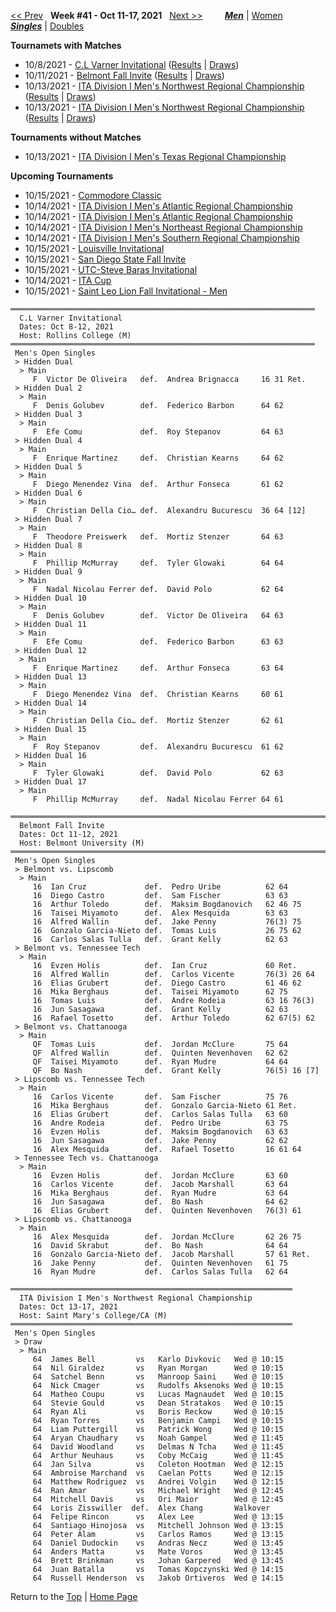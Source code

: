 <a name="top"></a>[<< Prev](men_singles_2140.md) &nbsp; **Week #41 - Oct 11-17, 2021** &nbsp; [Next >>](men_singles_2142.md) &nbsp;&nbsp;&nbsp;&nbsp;&nbsp;&nbsp;&nbsp; [***Men***](./men_singles_2141.md) &#124; [Women](./women_singles_2141.md) &nbsp;&nbsp;&nbsp;&nbsp;&nbsp; [***Singles***](./men_singles_2141.md) &#124; [Doubles](./men_doubles_2141.md)

**Tournamets with Matches**  
- 10/8/2021 - [C.L Varner Invitational](#21-27941) ([Results](#21-27941) &#124; <a href="https://colleges.wearecollegetennis.com/competitions/RollinsCollegeM/Tournaments/Overview/3CD48F05-0A53-43AA-90D0-6464D0615B24" target="_blank">Draws</a>)  
- 10/11/2021 - [Belmont Fall Invite](#21-28974) ([Results](#21-28974) &#124; <a href="https://colleges.wearecollegetennis.com/competitions/BelmontUniversityM/Tournaments/Overview/7B6195EA-4B1E-4B0F-8B5E-7E14B47D14DB" target="_blank">Draws</a>)  
- 10/13/2021 - [ITA Division I Men's Northwest Regional Championship](#21-05800) ([Results](#21-05800) &#124; <a href="https://colleges.wearecollegetennis.com/competitions/SaintMarysCollegeCAM/Tournaments/Overview/3CA3D40C-530C-46B7-9F71-79C24F90687E" target="_blank">Draws</a>)  
- 10/13/2021 - [ITA Division I Men's Northwest Regional Championship](#21-10002) ([Results](#21-10002) &#124; <a href="https://colleges.wearecollegetennis.com/competitions/UniversityOfOregonM/Tournaments/Overview/BFC2ABF6-E5EC-4F08-B669-9067560B6E1A" target="_blank">Draws</a>)  

**Tournaments without Matches**  
- 10/13/2021 - <a href="https://colleges.wearecollegetennis.com/competitions/TexasAMUniversityM/Tournaments/Overview/4356F6E7-2D81-4119-A2B5-349CB438D62A" target="_blank">ITA Division I Men's Texas Regional Championship</a>  

**Upcoming Tournaments**  
- 10/15/2021 - <a href="https://colleges.wearecollegetennis.com/competitions/VanderbiltUniversityM/Tournaments/Overview/A3317696-F968-47E1-95B9-F8086BD11FA0" target="_blank">Commodore Classic</a>  
- 10/14/2021 - <a href="https://colleges.wearecollegetennis.com/competitions/USNavalAcademyM/Tournaments/Overview/A979E3AC-08B4-441B-A999-C5907C7B7D42" target="_blank">ITA Division I Men's Atlantic Regional Championship</a>  
- 10/14/2021 - <a href="https://colleges.wearecollegetennis.com/competitions/LibertyUniversityM/Tournaments/Overview/B5A1486D-EA26-4E7E-8767-8781155C0580" target="_blank">ITA Division I Men's Atlantic Regional Championship</a>  
- 10/14/2021 - <a href="https://colleges.wearecollegetennis.com/competitions/UnivOfPennsylvaniaM/Tournaments/Overview/1D66CEC3-2F53-496E-BEA5-B3F3131C4BE4" target="_blank">ITA Division I Men's Northeast Regional Championship</a>  
- 10/14/2021 - <a href="https://colleges.wearecollegetennis.com/competitions/AuburnUniversityM/Tournaments/Overview/990920A1-C2A2-4E8D-9948-6D38FB2F7DBE" target="_blank">ITA Division I Men's Southern Regional Championship</a>  
- 10/15/2021 - <a href="https://colleges.wearecollegetennis.com/competitions/UniversityOfLouisvilleM/Tournaments/Overview/27F0528B-D74E-4D20-9AFD-C621F8FBBABA" target="_blank">Louisville Invitational</a>  
- 10/15/2021 - <a href="https://colleges.wearecollegetennis.com/competitions/SanDiegoStateUniversityM/Tournaments/Overview/1F13D532-5D31-4892-B7C1-B9E81D0A2666" target="_blank">San Diego State Fall Invite</a>  
- 10/15/2021 - <a href="https://colleges.wearecollegetennis.com/competitions/UnivOfTennesseeChattanoogaM/Tournaments/Overview/4C516159-62E0-459E-B99D-A70E8B754410" target="_blank">UTC-Steve Baras Invitational</a>  
- 10/14/2021 - <a href="https://colleges.wearecollegetennis.com/competitions/ITA/Tournaments/Overview/0290D146-CA89-4E5D-BBC2-83C8E09F3A13" target="_blank">ITA Cup</a>  
- 10/15/2021 - <a href="https://colleges.wearecollegetennis.com/competitions/SaintLeoUniversityM/Tournaments/Overview/5288C110-F2C6-4021-B55E-C23A5BE7B033" target="_blank">Saint Leo Lion Fall Invitational - Men</a>  

<a name="21-27941"></a>
~~~
════════════════════════════════════════════════════════════════════
  C.L Varner Invitational
  Dates: Oct 8-12, 2021
  Host: Rollins College (M)
════════════════════════════════════════════════════════════════════
 Men's Open Singles
 > Hidden Dual
  > Main
     F  Victor De Oliveira   def.  Andrea Brignacca     16 31 Ret.
 > Hidden Dual 2
  > Main
     F  Denis Golubev        def.  Federico Barbon      64 62
 > Hidden Dual 3
  > Main
     F  Efe Comu             def.  Roy Stepanov         64 63
 > Hidden Dual 4
  > Main
     F  Enrique Martinez     def.  Christian Kearns     64 62
 > Hidden Dual 5
  > Main
     F  Diego Menendez Vina  def.  Arthur Fonseca       61 62
 > Hidden Dual 6
  > Main
     F  Christian Della Cio… def.  Alexandru Bucurescu  36 64 [12]
 > Hidden Dual 7
  > Main
     F  Theodore Preiswerk   def.  Mortiz Stenzer       64 63
 > Hidden Dual 8
  > Main
     F  Phillip McMurray     def.  Tyler Glowaki        64 64
 > Hidden Dual 9
  > Main
     F  Nadal Nicolau Ferrer def.  David Polo           62 64
 > Hidden Dual 10
  > Main
     F  Denis Golubev        def.  Victor De Oliveira   64 63
 > Hidden Dual 11
  > Main
     F  Efe Comu             def.  Federico Barbon      63 63
 > Hidden Dual 12
  > Main
     F  Enrique Martinez     def.  Arthur Fonseca       63 64
 > Hidden Dual 13
  > Main
     F  Diego Menendez Vina  def.  Christian Kearns     60 61
 > Hidden Dual 14
  > Main
     F  Christian Della Cio… def.  Mortiz Stenzer       62 61
 > Hidden Dual 15
  > Main
     F  Roy Stepanov         def.  Alexandru Bucurescu  61 62
 > Hidden Dual 16
  > Main
     F  Tyler Glowaki        def.  David Polo           62 63
 > Hidden Dual 17
  > Main
     F  Phillip McMurray     def.  Nadal Nicolau Ferrer 64 61
~~~

<a name="21-28974"></a>
~~~
═══════════════════════════════════════════════════════════════════════
  Belmont Fall Invite
  Dates: Oct 11-12, 2021
  Host: Belmont University (M)
═══════════════════════════════════════════════════════════════════════
 Men's Open Singles
 > Belmont vs. Lipscomb
  > Main
     16  Ian Cruz             def.  Pedro Uribe          62 64
     16  Diego Castro         def.  Sam Fischer          63 63
     16  Arthur Toledo        def.  Maksim Bogdanovich   62 46 75
     16  Taisei Miyamoto      def.  Alex Mesquida        63 63
     16  Alfred Wallin        def.  Jake Penny           76(3) 75
     16  Gonzalo Garcia-Nieto def.  Tomas Luis           26 75 62
     16  Carlos Salas Tulla   def.  Grant Kelly          62 63
 > Belmont vs. Tennessee Tech
  > Main
     16  Evzen Holis          def.  Ian Cruz             60 Ret.
     16  Alfred Wallin        def.  Carlos Vicente       76(3) 26 64
     16  Elias Grubert        def.  Diego Castro         61 46 62
     16  Mika Berghaus        def.  Taisei Miyamoto      62 75
     16  Tomas Luis           def.  Andre Rodeia         63 16 76(3)
     16  Jun Sasagawa         def.  Grant Kelly          62 63
     16  Rafael Tosetto       def.  Arthur Toledo        62 67(5) 62
 > Belmont vs. Chattanooga
  > Main
     QF  Tomas Luis           def.  Jordan McClure       75 64
     QF  Alfred Wallin        def.  Quinten Nevenhoven   62 62
     QF  Taisei Miyamoto      def.  Ryan Mudre           64 64
     QF  Bo Nash              def.  Grant Kelly          76(5) 16 [7]
 > Lipscomb vs. Tennessee Tech
  > Main
     16  Carlos Vicente       def.  Sam Fischer          75 76
     16  Mika Berghaus        def.  Gonzalo Garcia-Nieto 61 Ret.
     16  Elias Grubert        def.  Carlos Salas Tulla   63 60
     16  Andre Rodeia         def.  Pedro Uribe          63 75
     16  Evzen Holis          def.  Maksim Bogdanovich   63 63
     16  Jun Sasagawa         def.  Jake Penny           62 62
     16  Alex Mesquida        def.  Rafael Tosetto       16 61 64
 > Tennessee Tech vs. Chattanooga
  > Main
     16  Evzen Holis          def.  Jordan McClure       63 60
     16  Carlos Vicente       def.  Jacob Marshall       63 64
     16  Mika Berghaus        def.  Ryan Mudre           63 64
     16  Jun Sasagawa         def.  Bo Nash              64 62
     16  Elias Grubert        def.  Quinten Nevenhoven   76(3) 61
 > Lipscomb vs. Chattanooga
  > Main
     16  Alex Mesquida        def.  Jordan McClure       62 26 75
     16  David Skrabut        def.  Bo Nash              64 64
     16  Gonzalo Garcia-Nieto def.  Jacob Marshall       57 61 Ret.
     16  Jake Penny           def.  Quinten Nevenhoven   61 75
     16  Ryan Mudre           def.  Carlos Salas Tulla   62 64
~~~

<a name="21-05800"></a>
~~~
═══════════════════════════════════════════════════════════════
  ITA Division I Men's Northwest Regional Championship
  Dates: Oct 13-17, 2021
  Host: Saint Mary's College/CA (M)
═══════════════════════════════════════════════════════════════
 Men's Open Singles
 > Draw
  > Main
     64  James Bell         vs   Karlo Divkovic   Wed @ 10:15
     64  Nil Giraldez       vs   Ryan Morgan      Wed @ 10:15
     64  Satchel Benn       vs   Manroop Saini    Wed @ 10:15
     64  Nick Cmager        vs   Rudolfs Aksenoks Wed @ 10:15
     64  Matheo Coupu       vs   Lucas Magnaudet  Wed @ 10:15
     64  Stevie Gould       vs   Dean Stratakos   Wed @ 10:15
     64  Ryan Ali           vs   Boris Reckow     Wed @ 10:15
     64  Ryan Torres        vs   Benjamin Campi   Wed @ 10:15
     64  Liam Puttergill    vs   Patrick Wong     Wed @ 10:15
     64  Aryan Chaudhary    vs   Noah Gampel      Wed @ 11:45
     64  David Woodland     vs   Delmas N Tcha    Wed @ 11:45
     64  Arthur Neuhaus     vs   Coby McCaig      Wed @ 11:45
     64  Jan Silva          vs   Coleton Hootman  Wed @ 12:15
     64  Ambroise Marchand  vs   Caelan Potts     Wed @ 12:15
     64  Matthew Rodriguez  vs   Andrei Volgin    Wed @ 12:15
     64  Ran Amar           vs   Michael Wright   Wed @ 12:45
     64  Mitchell Davis     vs   Ori Maior        Wed @ 12:45
     64  Loris Zisswiller  def.  Alex Chang       Walkover
     64  Felipe Rincon      vs   Alex Lee         Wed @ 13:15
     64  Santiago Hinojosa  vs   Mitchell Johnson Wed @ 13:15
     64  Peter Alam         vs   Carlos Ramos     Wed @ 13:15
     64  Daniel Dudockin    vs   Andras Necz      Wed @ 13:45
     64  Anders Matta       vs   Mate Voros       Wed @ 13:45
     64  Brett Brinkman     vs   Johan Garpered   Wed @ 13:45
     64  Juan Batalla       vs   Tomas Kopczynski Wed @ 14:15
     64  Russell Henderson  vs   Jakob Ortiveros  Wed @ 14:15
~~~

Return to the [Top](./men_singles_2141.md) &#124; [Home Page](../../index.md)